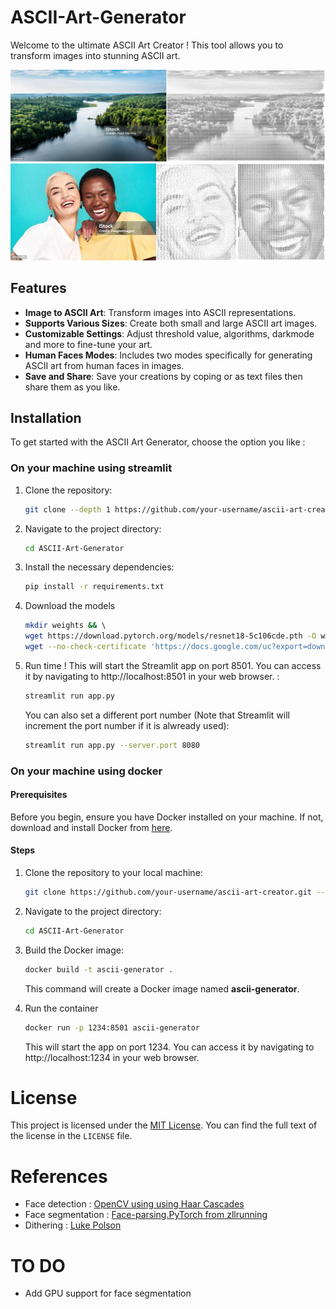 # ASCII-Art-Generator

Welcome to the ultimate ASCII Art Creator ! This tool allows you to transform images into stunning ASCII art.

![Classic mode illustration](illustration/classic.jpg "Classic mode illustration")
![Multiportrait mode illustration](illustration/multiportrait.jpg "Multiportrait mode illustration")

## Features

- **Image to ASCII Art**: Transform images into ASCII representations.
- **Supports Various Sizes**: Create both small and large ASCII art images.
- **Customizable Settings**: Adjust threshold value, algorithms, darkmode and more to fine-tune your art.
- **Human Faces Modes**: Includes two modes specifically for generating ASCII art from human faces in images.
- **Save and Share**: Save your creations by coping or as text files then share them as you like.

## Installation

To get started with the ASCII Art Generator, choose the option you like :

### On your machine using streamlit

1. Clone the repository:
    ```bash
    git clone --depth 1 https://github.com/your-username/ascii-art-creator.git
    ```

2. Navigate to the project directory:
    ```bash
    cd ASCII-Art-Generator
    ```

3. Install the necessary dependencies:
    ```bash
    pip install -r requirements.txt
    ```

4. Download the models
   ```bash
   mkdir weights && \ 
   wget https://download.pytorch.org/models/resnet18-5c106cde.pth -O weights/resnet18-5c106cde.pth && \
   wget --no-check-certificate 'https://docs.google.com/uc?export=download&id=154JgKpzCPW82qINcVieuPH3fZ2e0P812' -O weights/face_parsing.pth
   ```

5. Run time ! This will start the Streamlit app on port 8501. You can access it by navigating to http://localhost:8501 in your web browser. :
    ```bash
    streamlit run app.py 
    ```
    You can also set a different port number (Note that Streamlit will increment the port number if it is alwready used):
    ```bash
    streamlit run app.py --server.port 8080
    ```

### On your machine using docker

#### Prerequisites

Before you begin, ensure you have Docker installed on your machine. If not, download and install Docker from [here](https://docs.docker.com/engine/install/).

#### Steps

1. Clone the repository to your local machine:
    ```bash
    git clone https://github.com/your-username/ascii-art-creator.git --depth 1
    ```

2. Navigate to the project directory:
    ```bash
    cd ASCII-Art-Generator
    ```

3. Build the Docker image:
    ```bash
    docker build -t ascii-generator .
    ```
    This command will create a Docker image named **ascii-generator**.

4. Run the container
    ```bash
    docker run -p 1234:8501 ascii-generator 
    ```
    This will start the app on port 1234. You can access it by navigating to http://localhost:1234 in your web browser.


# License

This project is licensed under the [MIT License](LICENSE). You can find the full text of the license in the `LICENSE` file.

# References

- Face detection : [OpenCV using using Haar Cascades](https://docs.opencv.org/4.x/d2/d99/tutorial_js_face_detection.html)
- Face segmentation : [Face-parsing.PyTorch from zllrunning](https://github.com/zllrunning/face-parsing.PyTorch/tree/master)
- Dithering : [Luke Polson](https://github.com/lukepolson/youtube_channel/blob/main/Python%20Metaphysics%20Series/vid39.ipynb)

# TO DO
- Add GPU support for face segmentation